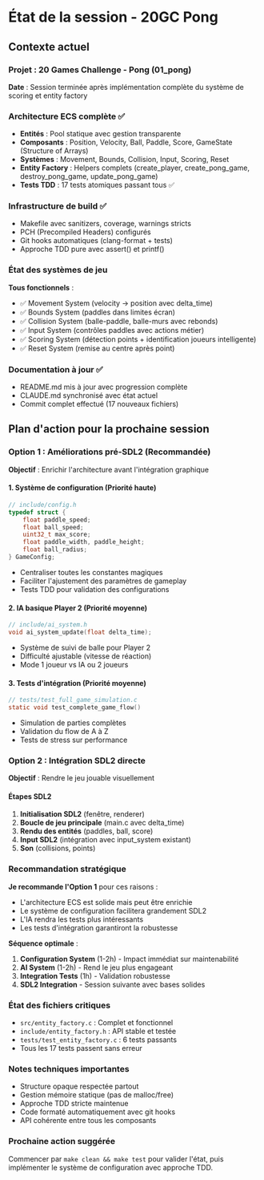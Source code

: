 # État de la session - 20GC Pong

## Contexte actuel

### Projet : 20 Games Challenge - Pong (01_pong)
**Date** : Session terminée après implémentation complète du système de scoring et entity factory

### Architecture ECS complète ✅
- **Entités** : Pool statique avec gestion transparente
- **Composants** : Position, Velocity, Ball, Paddle, Score, GameState (Structure of Arrays)
- **Systèmes** : Movement, Bounds, Collision, Input, Scoring, Reset
- **Entity Factory** : Helpers complets (create_player, create_pong_game, destroy_pong_game, update_pong_game)
- **Tests TDD** : 17 tests atomiques passant tous ✅

### Infrastructure de build ✅
- Makefile avec sanitizers, coverage, warnings stricts
- PCH (Precompiled Headers) configurés
- Git hooks automatiques (clang-format + tests)
- Approche TDD pure avec assert() et printf()

### État des systèmes de jeu
**Tous fonctionnels** :
- ✅ Movement System (velocity → position avec delta_time)
- ✅ Bounds System (paddles dans limites écran)
- ✅ Collision System (balle-paddle, balle-murs avec rebonds)
- ✅ Input System (contrôles paddles avec actions métier)
- ✅ Scoring System (détection points + identification joueurs intelligente)
- ✅ Reset System (remise au centre après point)

### Documentation à jour ✅
- README.md mis à jour avec progression complète
- CLAUDE.md synchronisé avec état actuel
- Commit complet effectué (17 nouveaux fichiers)

## Plan d'action pour la prochaine session

### Option 1 : Améliorations pré-SDL2 (Recommandée)
**Objectif** : Enrichir l'architecture avant l'intégration graphique

#### 1. Système de configuration (Priorité haute)
```c
// include/config.h
typedef struct {
    float paddle_speed;
    float ball_speed;
    uint32_t max_score;
    float paddle_width, paddle_height;
    float ball_radius;
} GameConfig;
```
- Centraliser toutes les constantes magiques
- Faciliter l'ajustement des paramètres de gameplay
- Tests TDD pour validation des configurations

#### 2. IA basique Player 2 (Priorité moyenne)
```c
// include/ai_system.h
void ai_system_update(float delta_time);
```
- Système de suivi de balle pour Player 2
- Difficulté ajustable (vitesse de réaction)
- Mode 1 joueur vs IA ou 2 joueurs

#### 3. Tests d'intégration (Priorité moyenne)
```c
// tests/test_full_game_simulation.c
static void test_complete_game_flow()
```
- Simulation de parties complètes
- Validation du flow de A à Z
- Tests de stress sur performance

### Option 2 : Intégration SDL2 directe
**Objectif** : Rendre le jeu jouable visuellement

#### Étapes SDL2
1. **Initialisation SDL2** (fenêtre, renderer)
2. **Boucle de jeu principale** (main.c avec delta_time)
3. **Rendu des entités** (paddles, ball, score)
4. **Input SDL2** (intégration avec input_system existant)
5. **Son** (collisions, points)

### Recommandation stratégique

**Je recommande l'Option 1** pour ces raisons :
- L'architecture ECS est solide mais peut être enrichie
- Le système de configuration facilitera grandement SDL2
- L'IA rendra les tests plus intéressants
- Les tests d'intégration garantiront la robustesse

**Séquence optimale** :
1. **Configuration System** (1-2h) - Impact immédiat sur maintenabilité
2. **AI System** (1-2h) - Rend le jeu plus engageant
3. **Integration Tests** (1h) - Validation robustesse
4. **SDL2 Integration** - Session suivante avec bases solides

### État des fichiers critiques
- `src/entity_factory.c` : Complet et fonctionnel
- `include/entity_factory.h` : API stable et testée
- `tests/test_entity_factory.c` : 6 tests passants
- Tous les 17 tests passent sans erreur

### Notes techniques importantes
- Structure opaque respectée partout
- Gestion mémoire statique (pas de malloc/free)
- Approche TDD stricte maintenue
- Code formaté automatiquement avec git hooks
- API cohérente entre tous les composants

### Prochaine action suggérée
Commencer par `make clean && make test` pour valider l'état, puis implémenter le système de configuration avec approche TDD.